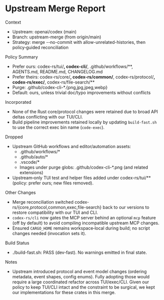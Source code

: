 # Upstream Merge Report

Context
- Upstream: openai/codex (main)
- Branch: upstream-merge (from origin/main)
- Strategy: merge --no-commit with allow-unrelated-histories, then policy‑guided reconciliation

Policy Summary
- Prefer ours: codex-rs/tui/**, codex-cli/**, .github/workflows/**, AGENTS.md, README.md, CHANGELOG.md
- Prefer theirs: codex-rs/core/**, codex-rs/common/**, codex-rs/protocol/**, codex-rs/exec/**, codex-rs/file-search/**
- Purge: .github/codex-cli-*.{png,jpg,jpeg,webp}
- Default: ours, unless trivial doc/typo improvements without conflicts

Incorporated
- None of the Rust core/protocol changes were retained due to broad API deltas conflicting with our TUI/CLI.
- Build pipeline improvements retained locally by updating `build-fast.sh` to use the correct exec bin name (`code-exec`).

Dropped
- Upstream GitHub workflows and editor/automation assets:
  - .github/workflows/*
  - .github/auto/*
  - .vscode/*
  - Images under purge globs: .github/codex-cli-*.png (and related extensions)
- Upstream‑only TUI test and helper files added under codex-rs/tui/** (policy: prefer ours; new files removed).

Other Changes
- Merge reconciliation switched codex-rs/{core,protocol,common,exec,file-search} back to our versions to restore compatibility with our TUI and CLI.
- `codex-rs/cli` now gates the MCP server behind an optional `mcp` feature (off by default) to avoid compiling incompatible upstream MCP changes.
- Ensured `CARGO_HOME` remains workspace‑local during build; no script changes needed (invocation sets it).

Build Status
- ./build-fast.sh: PASS (dev-fast). No warnings emitted in final state.

Notes
- Upstream introduced protocol and event model changes (ordering metadata, event shapes, config enums). Fully adopting those would require a large coordinated refactor across TUI/exec/CLI. Given our policy to keep TUI/CLI intact and the constraint to be surgical, we kept our implementations for these crates in this merge.

